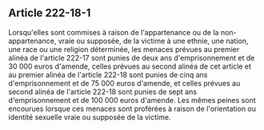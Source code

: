 Article 222-18-1
----
Lorsqu'elles sont commises à raison de l'appartenance ou de la non-appartenance,
vraie ou supposée, de la victime à une ethnie, une nation, une race ou une
religion déterminée, les menaces prévues au premier alinéa de l'article 222-17
sont punies de deux ans d'emprisonnement et de 30 000 euros d'amende, celles
prévues au second alinéa de cet article et au premier alinéa de l'article 222-18
sont punies de cinq ans d'emprisonnement et de 75 000 euros d'amende, et celles
prévues au second alinéa de l'article 222-18 sont punies de sept ans
d'emprisonnement et de 100 000 euros d'amende. Les mêmes peines sont encourues
lorsque ces menaces sont proférées à raison de l'orientation ou identité
sexuelle vraie ou supposée de la victime.
